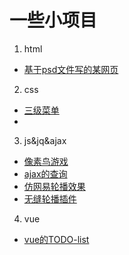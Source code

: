 # 一些小项目

1. html
- [基于psd文件写的某网页](https://gityuzi.github.io/ife.baidu/html-css/task-05/task-05.html)
2. css
- [三级菜单](https://gityuzi.github.io/pjdemo/css-menu/menu.html)
- 

3. js&jq&ajax
- [像素鸟游戏](https://gityuzi.github.io/pjdemo/flybirdgame/flybird.html)
- [ajax的查询](https://gityuzi.github.io/pjdemo/ajaxdemo/demo.html)
- [仿网易轮播效果](https://gityuzi.github.io/pjdemo/slideshow/index.html)
- [无缝轮播插件](https://gityuzi.github.io/pjdemo/slideshow2/ss2.html)

4. vue
- [vue的TODO-list](https://github.com/gityuzi/pjdemo/tree/master/plan-vue-demo)
 


